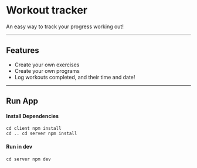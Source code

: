 # Workout tracker
An easy way to track your progress working out!

---
## Features
* Create your own exercises
* Create your own programs
* Log workouts completed, and their time and date!

---
## Run App

#### Install Dependencies

```
cd client npm install
cd .. cd server npm install
```

#### Run in dev

```
cd server npm dev
```
